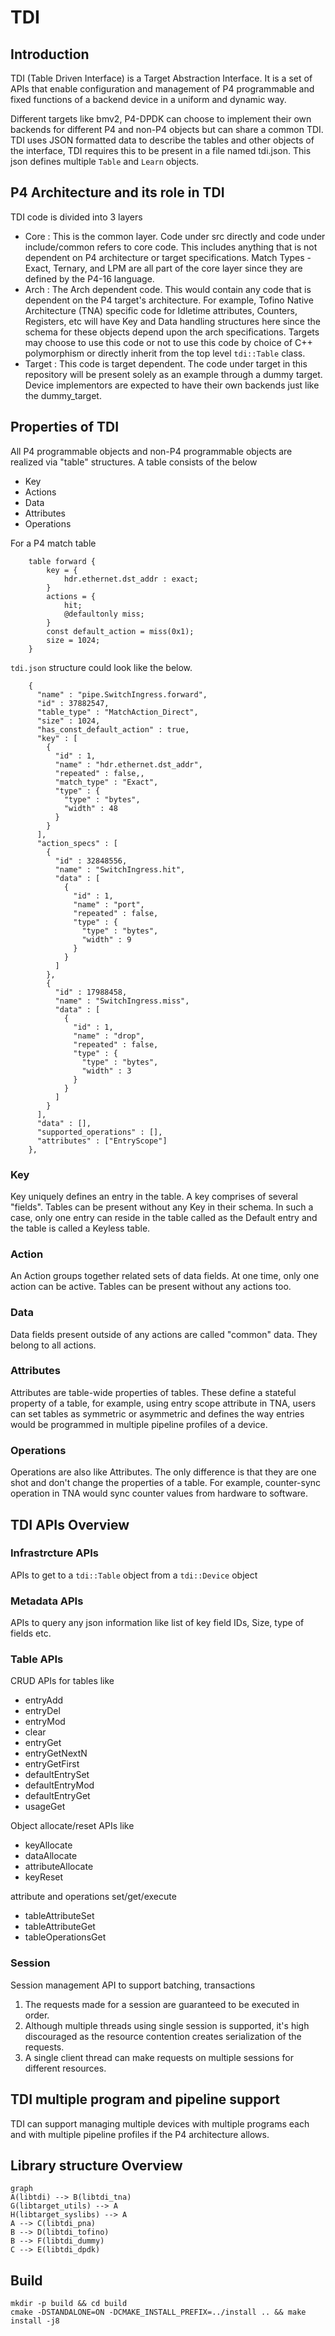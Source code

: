 # TDI
## Introduction

TDI (Table Driven Interface) is a Target Abstraction Interface. It is a set of APIs that enable configuration and management of P4 programmable and fixed functions of a backend device in a uniform and dynamic way.

Different targets like bmv2, P4-DPDK can choose to implement their own backends for different P4 and non-P4 objects but can share a common TDI. TDI uses JSON formatted data to describe the tables and other objects of the interface, TDI requires this to be present in a file named tdi.json. This json defines multiple `Table` and `Learn` objects.

## P4 Architecture and its role in TDI

TDI code is divided into 3 layers

* Core : This is the common layer. Code under src directly and code under include/common refers to core code. This includes anything that is not dependent on P4 architecture or target specifications. Match Types - Exact, Ternary, and LPM are all part of the core layer since they are defined by the P4-16 language.
* Arch : The Arch dependent code. This would contain any code that is dependent on the P4 target's architecture. For example, Tofino Native Architecture (TNA) specific code for Idletime attributes, Counters, Registers, etc will have Key and Data handling structures here since the schema for these objects depend upon the arch specifications. Targets may choose to use this code or not to use this code by choice of C++ polymorphism or directly inherit from the top level `tdi::Table` class.
* Target : This code is target dependent. The code under target in this repository will be present solely as an example through a dummy target. Device implementors are expected to have their own backends just like the dummy_target.

## Properties of TDI

All P4 programmable objects and non-P4 programmable objects are realized via "table" structures. A table consists of the below
* Key
* Actions
* Data
* Attributes
* Operations

For a P4 match table

```
    table forward {
        key = {
            hdr.ethernet.dst_addr : exact;
        }
        actions = {
            hit;
            @defaultonly miss;
        }
        const default_action = miss(0x1);
        size = 1024;
    }

```

`tdi.json` structure could look like the below.

```
    {
      "name" : "pipe.SwitchIngress.forward",
      "id" : 37882547,
      "table_type" : "MatchAction_Direct",
      "size" : 1024,
      "has_const_default_action" : true,
      "key" : [
        {
          "id" : 1,
          "name" : "hdr.ethernet.dst_addr",
          "repeated" : false,,
          "match_type" : "Exact",
          "type" : {
            "type" : "bytes",
            "width" : 48
          }
        }
      ],
      "action_specs" : [
        {
          "id" : 32848556,
          "name" : "SwitchIngress.hit",
          "data" : [
            {
              "id" : 1,
              "name" : "port",
              "repeated" : false,
              "type" : {
                "type" : "bytes",
                "width" : 9
              }
            }
          ]
        },
        {
          "id" : 17988458,
          "name" : "SwitchIngress.miss",
          "data" : [
            {
              "id" : 1,
              "name" : "drop",
              "repeated" : false,
              "type" : {
                "type" : "bytes",
                "width" : 3
              }
            }
          ]
        }
      ],
      "data" : [],
      "supported_operations" : [],
      "attributes" : ["EntryScope"]
    },
```
### Key
Key uniquely defines an entry in the table. A key comprises of several "fields". Tables can be present without any Key in their schema. In such a case, only one entry can reside in the table called as the Default entry and the table is called a Keyless table.

### Action
An Action groups together related sets of data fields. At one time, only one action can be active. Tables can be present without any actions too.

### Data
Data fields present outside of any actions are called "common" data. They belong to all actions. 

### Attributes
Attributes are table-wide properties of tables. These define a stateful property of a table, for example, using entry scope attribute in TNA, users can set tables as symmetric or asymmetric and defines the way entries would be programmed in multiple pipeline profiles of a device.

### Operations
Operations are also like Attributes. The only difference is that they are one shot and don't change the properties of a table. For example, counter-sync operation in TNA would sync counter values from hardware to software.

## TDI APIs Overview

### Infrastrcture APIs
APIs to get to a `tdi::Table` object from a `tdi::Device` object

### Metadata APIs
APIs to query any json information like list of key field IDs, Size, type of fields etc.

### Table APIs
CRUD APIs for tables like
* entryAdd
* entryDel
* entryMod
* clear
* entryGet
* entryGetNextN
* entryGetFirst
* defaultEntrySet
* defaultEntryMod
* defaultEntryGet
* usageGet

Object allocate/reset APIs like
* keyAllocate
* dataAllocate
* attributeAllocate
* keyReset

attribute and operations set/get/execute
* tableAttributeSet
* tableAttributeGet
* tableOperationsGet


### Session
Session management API to support batching, transactions
1.  The requests made for a session are guaranteed to be executed in order.
2.  Although multiple threads using single session is supported, it's high discouraged as the resource contention creates serialization of the requests.
3.  A single client thread can make requests on multiple sessions for different resources.


## TDI multiple program and pipeline support

TDI can support managing multiple devices with multiple programs each and with multiple pipeline profiles if the P4 architecture allows.


## Library structure Overview

```mermaid
graph 
A(libtdi) --> B(libtdi_tna)
G(libtarget_utils) --> A
H(libtarget_syslibs) --> A
A --> C(libtdi_pna)
B --> D(libtdi_tofino)
B --> F(libtdi_dummy)
C --> E(libtdi_dpdk)
```

## Build

```
mkdir -p build && cd build
cmake -DSTANDALONE=ON -DCMAKE_INSTALL_PREFIX=../install .. && make install -j8
```

